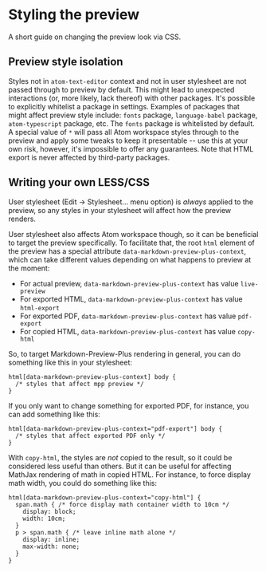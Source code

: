 # Styling the preview

A short guide on changing the preview look via CSS.

## Preview style isolation

Styles not in `atom-text-editor` context and not in user stylesheet
are not passed through to preview by default. This might lead to
unexpected interactions (or, more likely, lack thereof) with other
packages. It's possible to explicitly whitelist a package in
settings. Examples of packages that might affect preview style
include: `fonts` package, `language-babel` package,
`atom-typescript` package, etc. The `fonts` package is whitelisted
by default. A special value of `*` will pass all
Atom workspace styles through to the preview and apply some tweaks
to keep it presentable -- use this at your own risk, however, it's
impossible to offer any guarantees. Note that HTML export is never
affected by third-party packages.

## Writing your own LESS/CSS

User stylesheet (Edit -> Stylesheet... menu option) is *always* applied to the
preview, so any styles in your stylesheet will affect how the preview renders.

User stylesheet also affects Atom workspace though, so it can be beneficial to
target the preview specifically. To facilitate that, the root `html` element of
the preview has a special attribute `data-markdown-preview-plus-context`, which
can take different values depending on what happens to preview at the moment:

-   For actual preview, `data-markdown-preview-plus-context` has value `live-preview`
-   For exported HTML, `data-markdown-preview-plus-context` has value `html-export`
-   For exported PDF, `data-markdown-preview-plus-context` has value `pdf-export`
-   For copied HTML, `data-markdown-preview-plus-context` has value `copy-html`

So, to target Markdown-Preview-Plus rendering in general, you can do something like this in your stylesheet:

```less
html[data-markdown-preview-plus-context] body {
  /* styles that affect mpp preview */
}
```

If you only want to change something for exported PDF, for instance, you can add
something like this:
```less
html[data-markdown-preview-plus-context="pdf-export"] body {
  /* styles that affect exported PDF only */
}
```

With `copy-html`, the styles are *not* copied to the result, so it could be
considered less useful than others. But it can be useful for affecting MathJax
rendering of math in copied HTML. For instance, to force display math width,
you could do something like this:
```less
html[data-markdown-preview-plus-context="copy-html"] {
  span.math { /* force display math container width to 10cm */
    display: block;
    width: 10cm;
  }
  p > span.math { /* leave inline math alone */
    display: inline;
    max-width: none;
  }
}
```
